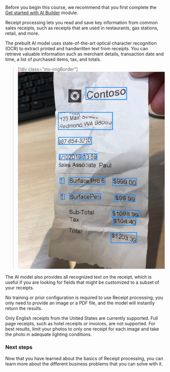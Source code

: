 Before you begin this course, we recommend that you first complete the [Get started with AI Builder](https://docs.microsoft.com/learn/modules/get-started-with-ai-builder/?azure-portal=true) module.

Receipt processing lets you read and save key information from common sales receipts, such as receipts that are used in restaurants, gas stations, retail, and more.

The prebuilt AI model uses state-of-the-art optical character recognition (OCR) to extract printed and handwritten text from receipts. You can retrieve valuable information such as merchant details, transaction date and time, a list of purchased items, tax, and totals.

> [!div class="mx-imgBorder"]
> [![Image of Contoso receipt with address, phone number, date and time, purchased items, and dollar amounts.](../media/1-1.png)](../media/1-1.png#lightbox)

The AI model also provides all recognized text on the receipt, which is useful if you are looking for fields that might be customized to a subset of your receipts.

No training or prior configuration is required to use Receipt processing; you only need to provide an image or a PDF file, and the model will instantly return the results.

Only English receipts from the United States are currently supported. Full page receipts, such as hotel receipts or invoices, are not supported. For best results, limit your photos to only one receipt for each image and take the photo in adequate lighting conditions.

### Next steps

Now that you have learned about the basics of Receipt processing, you can learn more about the different business problems that you can solve with it.
